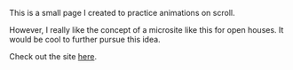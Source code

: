 This is a small page I created to practice animations on scroll.

However, I really like the concept of a microsite like this for open houses.
It would be cool to further pursue this idea.

Check out the site [here](https://sarahpolachek.github.io/One-Page-Site-Idea/).